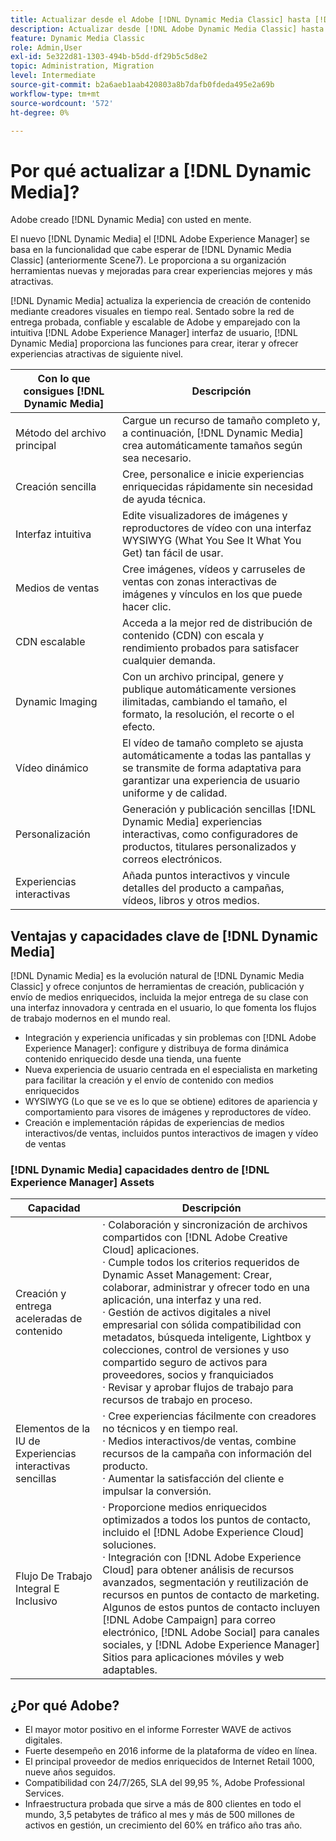 ```yaml
---
title: Actualizar desde el Adobe [!DNL Dynamic Media Classic] hasta [!DNL Dynamic Media] el [!DNL Experience Manager] Assets
description: Actualizar desde [!DNL Adobe Dynamic Media Classic] hasta [!DNL Dynamic Media] el [!DNL Adobe Experience Manager]. Conozca las ventajas y capacidades clave de [!DNL Dynamic Media]. Revise la comparación de listas de funciones, las preguntas frecuentes de actualización y la lista de comprobación de preparación.
feature: Dynamic Media Classic
role: Admin,User
exl-id: 5e322d81-1303-494b-b5dd-df29b5c5d8e2
topic: Administration, Migration
level: Intermediate
source-git-commit: b2a6aeb1aab420803a8b7dafb0fdeda495e2a69b
workflow-type: tm+mt
source-wordcount: '572'
ht-degree: 0%

---
```


# Por qué actualizar a [!DNL Dynamic Media]?

Adobe creado [!DNL Dynamic Media] con usted en mente.

El nuevo [!DNL Dynamic Media] el [!DNL Adobe Experience Manager] se basa en la funcionalidad que cabe esperar de [!DNL Dynamic Media Classic] (anteriormente Scene7). Le proporciona a su organización herramientas nuevas y mejoradas para crear experiencias mejores y más atractivas.

[!DNL Dynamic Media] actualiza la experiencia de creación de contenido mediante creadores visuales en tiempo real. Sentado sobre la red de entrega probada, confiable y escalable de Adobe y emparejado con la intuitiva [!DNL Adobe Experience Manager] interfaz de usuario, [!DNL Dynamic Media] proporciona las funciones para crear, iterar y ofrecer experiencias atractivas de siguiente nivel.

| Con lo que consigues [!DNL Dynamic Media] | Descripción |
| --- | --- |
| Método del archivo principal | Cargue un recurso de tamaño completo y, a continuación, [!DNL Dynamic Media] crea automáticamente tamaños según sea necesario. |
| Creación sencilla | Cree, personalice e inicie experiencias enriquecidas rápidamente sin necesidad de ayuda técnica. |
| Interfaz intuitiva | Edite visualizadores de imágenes y reproductores de vídeo con una interfaz WYSIWYG (What You See It What You Get) tan fácil de usar. |
| Medios de ventas | Cree imágenes, vídeos y carruseles de ventas con zonas interactivas de imágenes y vínculos en los que puede hacer clic. |
| CDN escalable | Acceda a la mejor red de distribución de contenido (CDN) con escala y rendimiento probados para satisfacer cualquier demanda. |
| Dynamic Imaging | Con un archivo principal, genere y publique automáticamente versiones ilimitadas, cambiando el tamaño, el formato, la resolución, el recorte o el efecto. |
| Vídeo dinámico | El vídeo de tamaño completo se ajusta automáticamente a todas las pantallas y se transmite de forma adaptativa para garantizar una experiencia de usuario uniforme y de calidad. |
| Personalización | Generación y publicación sencillas [!DNL Dynamic Media] experiencias interactivas, como configuradores de productos, titulares personalizados y correos electrónicos. |
| Experiencias interactivas | Añada puntos interactivos y vincule detalles del producto a campañas, vídeos, libros y otros medios. |

## Ventajas y capacidades clave de [!DNL Dynamic Media]

[!DNL Dynamic Media] es la evolución natural de [!DNL Dynamic Media Classic] y ofrece conjuntos de herramientas de creación, publicación y envío de medios enriquecidos, incluida la mejor entrega de su clase con una interfaz innovadora y centrada en el usuario, lo que fomenta los flujos de trabajo modernos en el mundo real.

* Integración y experiencia unificadas y sin problemas con [!DNL Adobe Experience Manager]: configure y distribuya de forma dinámica contenido enriquecido desde una tienda, una fuente
* Nueva experiencia de usuario centrada en el especialista en marketing para facilitar la creación y el envío de contenido con medios enriquecidos
* WYSIWYG (Lo que se ve es lo que se obtiene) editores de apariencia y comportamiento para visores de imágenes y reproductores de vídeo.
* Creación e implementación rápidas de experiencias de medios interactivos/de ventas, incluidos puntos interactivos de imagen y vídeo de ventas

### [!DNL Dynamic Media] capacidades dentro de [!DNL Experience Manager] Assets

| Capacidad | Descripción |
| --- | --- |
| Creación y entrega aceleradas de contenido | · Colaboración y sincronización de archivos compartidos con [!DNL Adobe Creative Cloud] aplicaciones.<br>· Cumple todos los criterios requeridos de Dynamic Asset Management: Crear, colaborar, administrar y ofrecer todo en una aplicación, una interfaz y una red.<br>· Gestión de activos digitales a nivel empresarial con sólida compatibilidad con metadatos, búsqueda inteligente, Lightbox y colecciones, control de versiones y uso compartido seguro de activos para proveedores, socios y franquiciados<br>· Revisar y aprobar flujos de trabajo para recursos de trabajo en proceso. |
| Elementos de la IU de Experiencias interactivas sencillas | · Cree experiencias fácilmente con creadores no técnicos y en tiempo real.<br>· Medios interactivos/de ventas, combine recursos de la campaña con información del producto.<br>· Aumentar la satisfacción del cliente e impulsar la conversión. |
| Flujo De Trabajo Integral E Inclusivo | · Proporcione medios enriquecidos optimizados a todos los puntos de contacto, incluido el [!DNL Adobe Experience Cloud] soluciones.<br>· Integración con [!DNL Adobe Experience Cloud] para obtener análisis de recursos avanzados, segmentación y reutilización de recursos en puntos de contacto de marketing. Algunos de estos puntos de contacto incluyen [!DNL Adobe Campaign] para correo electrónico, [!DNL Adobe Social] para canales sociales, y [!DNL Adobe Experience Manager] Sitios para aplicaciones móviles y web adaptables. |

## ¿Por qué Adobe?

* El mayor motor positivo en el informe Forrester WAVE de activos digitales.
* Fuerte desempeño en 2016 informe de la plataforma de vídeo en línea.
* El principal proveedor de medios enriquecidos de Internet Retail 1000, nueve años seguidos.
* Compatibilidad con 24/7/265, SLA del 99,95 %, Adobe Professional Services.
* Infraestructura probada que sirve a más de 800 clientes en todo el mundo, 3,5 petabytes de tráfico al mes y más de 500 millones de activos en gestión, un crecimiento del 60% en tráfico año tras año.
